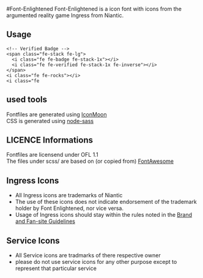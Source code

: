 #Font-Enlightened
Font-Enlightened is a icon font with icons from the argumented reality game Ingress from Niantic.

## Usage
```
<!-- Verified Badge -->
<span class="fe-stack fe-lg">
  <i class="fe fe-badge fe-stack-1x"></i>
  <i class="fe fe-verified fe-stack-1x fe-inverse"></i>
</span>
<i class="fe fe-rocks"></i>
<i class="fe 
```

## used tools
Fontfiles are generated using [IconMoon] \
CSS is generated using [node-sass]

## LICENCE Informations

Fontfiles are licensend under OFL 1.1 \
The files under scss/ are based on (or copied from) [FontAwesome]

## Ingress Icons
* All Ingress icons are trademarks of Niantic
* The use of these icons does not indicate endorsement of the trademark holder by Font Enlightened, nor vice versa.
* Usage of Ingress icons should stay within the rules noted in the [Brand and Fan-site Guidelines](https://support.ingress.com/hc/en-us/articles/207734727-Brand-and-Fan-site-Guidelines)

## Service Icons
* All Service icons are tradmarks of there respective owner
* please do not use service icons for any other purpose except to represent that particular service 

[FontAwesome]: https://github.com/fortawesome/font-awesome
[IconMoon]: https://iconmoon.io
[node-sass]: https://www.npmjs.com/package/node-sass